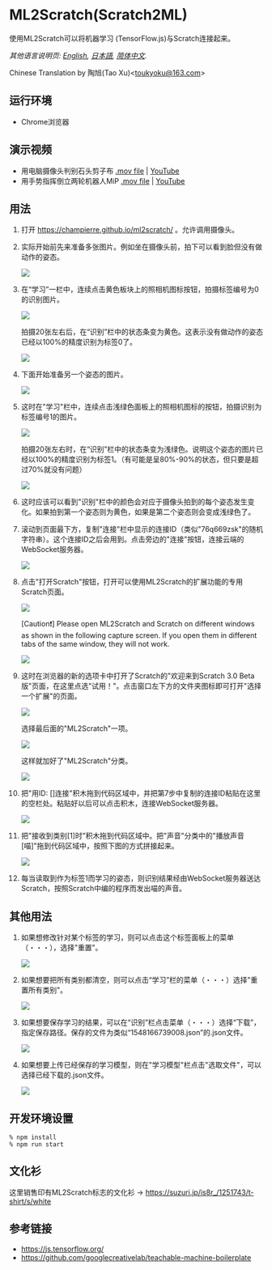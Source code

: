 # ML2Scratch(Scratch2ML)

使用ML2Scratch可以将机器学习 (TensorFlow.js)与Scratch连接起来。

*其他语言说明页: [English](README.en.md), [日本語](README.md), [简体中文](README.zh-cn.md).*

Chinese Translation by 陶旭(Tao Xu)&lt;toukyoku@163.com&gt;

## 运行环境

- Chrome浏览器

## 演示视频

- 用电脑摄像头判别石头剪子布 [.mov file](https://s3.amazonaws.com/champierre/movies/rsp_demo.mov) | [YouTube](https://www.youtube.com/watch?v=DkH1hwc-Gb4)
- 用手势指挥倒立两轮机器人MiP [.mov file](https://s3.amazonaws.com/champierre/movies/mip_demo.mov) | [YouTube](https://www.youtube.com/watch?v=GKXimEB5WQg)

## 用法

1. 打开 https://champierre.github.io/ml2scratch/ 。允许调用摄像头。

2. 实际开始前先来准备多张图片。例如坐在摄像头前，拍下可以看到脸但没有做动作的姿态。

    <img src="images/en/neutral.png" />

3. 在“学习”一栏中，连续点击黄色板块上的照相机图标按钮，拍摄标签编号为0的识别图片。

    <img src="images/zh-cn/before_training_0.png" />

    拍摄20张左右后，在“识别”栏中的状态条变为黄色。这表示没有做动作的姿态已经以100%的精度识别为标签0了。

    <img src="images/zh-cn/after_training_0.png" />

4. 下面开始准备另一个姿态的图片。

    <img src="images/en/gesture.png" />

5. 这时在"学习"栏中，连续点击浅绿色面板上的照相机图标的按钮，拍摄识别为标签编号1的图片。

    <img src="images/zh-cn/before_training_1.png" />

    拍摄20张左右时，在“识别”栏中的状态条变为浅绿色。说明这个姿态的图片已经以100%的精度识别为标签1。（有可能是呈80%-90%的状态，但只要是超过70%就没有问题）

    <img src="images/zh-cn/after_training_1.png" />

6. 这时应该可以看到"识别"栏中的颜色会对应于摄像头拍到的每个姿态发生变化。如果拍到第一个姿态则为黄色，如果是第二个姿态则会变成浅绿色了。

7. 滚动到页面最下方，复制"连接"栏中显示的连接ID（类似"76q669zsk"的随机字符串）。这个连接ID之后会用到。点击旁边的"连接"按钮，连接云端的WebSocket服务器。

    <img src="images/zh-cn/connect.png" />

8. 点击"打开Scratch"按钮，打开可以使用ML2Scratch的扩展功能的专用Scratch页面。

    <img src="images/zh-cn/scratch.png" />

    [Caution❗] Please open ML2Scratch and Scratch on different windows as shown in the following capture screen. If you open them in different tabs of the same window, they will not work.

    <img src="images/zh-cn/windows.png" />

9. 这时在浏览器的新的选项卡中打开了Scratch的"欢迎来到Scratch 3.0 Beta版"页面，在这里点选"试用！"。点击窗口左下方的文件夹图标即可打开"选择一个扩展"的页面。

    <img src="images/zh-cn/add_extension.png" />

    选择最后面的"ML2Scratch"一项。

    <img src="images/en/ml2scratch_extension.png" />

    这样就加好了"ML2Scratch"分类。

    <img src="images/zh-cn/ml2scratch_extension_added.png" />

10. 把"用ID: []连接"积木拖到代码区域中，并把第7步中复制的连接ID粘贴在这里的空栏处。粘贴好以后可以点击积木，连接WebSocket服务器。

    <img src="images/zh-cn/scratch3_connect_block.png" />

11. 把"接收到类别[1]时"积木拖到代码区域中。把"声音"分类中的"播放声音[喵]"拖到代码区域中，按照下图的方式拼接起来。

    <img src="images/zh-cn/scratch3_play_sound.png" />

12. 每当读取到作为标签1而学习的姿态，则识别结果经由WebSocket服务器送达Scratch，按照Scratch中编的程序而发出喵的声音。

## 其他用法

1. 如果想修改针对某个标签的学习，则可以点击这个标签面板上的菜单（・・・），选择"重置"。

    <img src="images/zh-cn/reset.png" />

2. 如果想要把所有类别都清空，则可以点击“学习”栏的菜单（・・・）选择"重置所有类别"。

    <img src="images/zh-cn/reset_all.png" />

3. 如果想要保存学习的结果，可以在“识别”栏点击菜单（・・・）选择“下载”，指定保存路径。保存的文件为类似“1548166739008.json”的.json文件。

    <img src="images/zh-cn/download.png" />

4. 如果想要上传已经保存的学习模型，则在"学习模型"栏点击"选取文件"，可以选择已经下载的.json文件。

    <img src="images/zh-cn/upload.png" />

## 开发环境设置

```
% npm install
% npm run start
```

## 文化衫

这里销售印有ML2Scratch标志的文化衫 -> https://suzuri.jp/is8r_/1251743/t-shirt/s/white

## 参考链接

- https://js.tensorflow.org/
- https://github.com/googlecreativelab/teachable-machine-boilerplate
